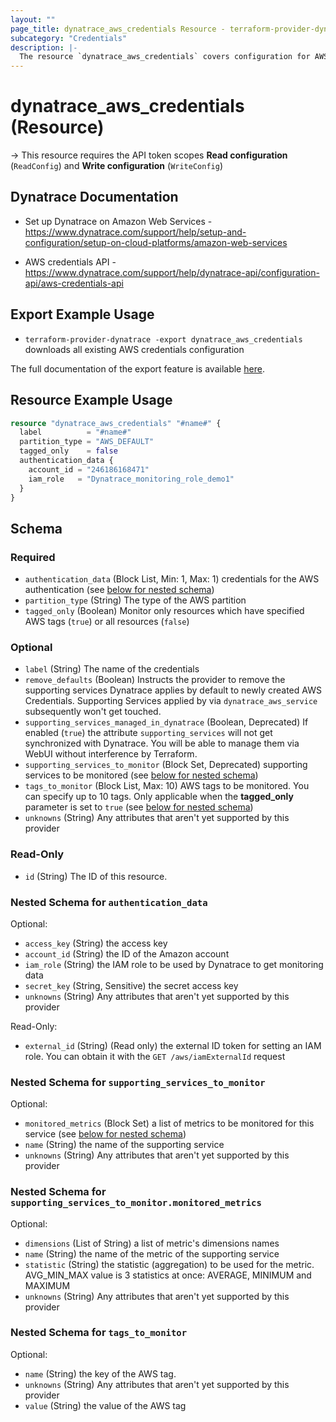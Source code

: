 ```yaml
---
layout: ""
page_title: dynatrace_aws_credentials Resource - terraform-provider-dynatrace"
subcategory: "Credentials"
description: |-
  The resource `dynatrace_aws_credentials` covers configuration for AWS credentials
---
```


# dynatrace_aws_credentials (Resource)

-> This resource requires the API token scopes **Read configuration** (`ReadConfig`) and **Write configuration** (`WriteConfig`)

## Dynatrace Documentation

- Set up Dynatrace on Amazon Web Services - https://www.dynatrace.com/support/help/setup-and-configuration/setup-on-cloud-platforms/amazon-web-services

- AWS credentials API - https://www.dynatrace.com/support/help/dynatrace-api/configuration-api/aws-credentials-api

## Export Example Usage

- `terraform-provider-dynatrace -export dynatrace_aws_credentials` downloads all existing AWS credentials configuration

The full documentation of the export feature is available [here](https://registry.terraform.io/providers/dynatrace-oss/dynatrace/latest/docs/guides/export-v2).

## Resource Example Usage

```terraform
resource "dynatrace_aws_credentials" "#name#" {
  label          = "#name#"
  partition_type = "AWS_DEFAULT"
  tagged_only    = false
  authentication_data {
    account_id = "246186168471"
    iam_role   = "Dynatrace_monitoring_role_demo1"
  }
}
```

<!-- schema generated by tfplugindocs -->
## Schema

### Required

- `authentication_data` (Block List, Min: 1, Max: 1) credentials for the AWS authentication (see [below for nested schema](#nestedblock--authentication_data))
- `partition_type` (String) The type of the AWS partition
- `tagged_only` (Boolean) Monitor only resources which have specified AWS tags (`true`) or all resources (`false`)

### Optional

- `label` (String) The name of the credentials
- `remove_defaults` (Boolean) Instructs the provider to remove the supporting services Dynatrace applies by default to newly created AWS Credentials. Supporting Services applied by via `dynatrace_aws_service` subsequently won't get touched.
- `supporting_services_managed_in_dynatrace` (Boolean, Deprecated) If enabled (`true`) the attribute `supporting_services` will not get synchronized with Dynatrace. You will be able to manage them via WebUI without interference by Terraform.
- `supporting_services_to_monitor` (Block Set, Deprecated) supporting services to be monitored (see [below for nested schema](#nestedblock--supporting_services_to_monitor))
- `tags_to_monitor` (Block List, Max: 10) AWS tags to be monitored. You can specify up to 10 tags. Only applicable when the **tagged_only** parameter is set to `true` (see [below for nested schema](#nestedblock--tags_to_monitor))
- `unknowns` (String) Any attributes that aren't yet supported by this provider

### Read-Only

- `id` (String) The ID of this resource.

<a id="nestedblock--authentication_data"></a>
### Nested Schema for `authentication_data`

Optional:

- `access_key` (String) the access key
- `account_id` (String) the ID of the Amazon account
- `iam_role` (String) the IAM role to be used by Dynatrace to get monitoring data
- `secret_key` (String, Sensitive) the secret access key
- `unknowns` (String) Any attributes that aren't yet supported by this provider

Read-Only:

- `external_id` (String) (Read only) the external ID token for setting an IAM role. You can obtain it with the `GET /aws/iamExternalId` request


<a id="nestedblock--supporting_services_to_monitor"></a>
### Nested Schema for `supporting_services_to_monitor`

Optional:

- `monitored_metrics` (Block Set) a list of metrics to be monitored for this service (see [below for nested schema](#nestedblock--supporting_services_to_monitor--monitored_metrics))
- `name` (String) the name of the supporting service
- `unknowns` (String) Any attributes that aren't yet supported by this provider

<a id="nestedblock--supporting_services_to_monitor--monitored_metrics"></a>
### Nested Schema for `supporting_services_to_monitor.monitored_metrics`

Optional:

- `dimensions` (List of String) a list of metric's dimensions names
- `name` (String) the name of the metric of the supporting service
- `statistic` (String) the statistic (aggregation) to be used for the metric. AVG_MIN_MAX value is 3 statistics at once: AVERAGE, MINIMUM and MAXIMUM
- `unknowns` (String) Any attributes that aren't yet supported by this provider



<a id="nestedblock--tags_to_monitor"></a>
### Nested Schema for `tags_to_monitor`

Optional:

- `name` (String) the key of the AWS tag.
- `unknowns` (String) Any attributes that aren't yet supported by this provider
- `value` (String) the value of the AWS tag
 